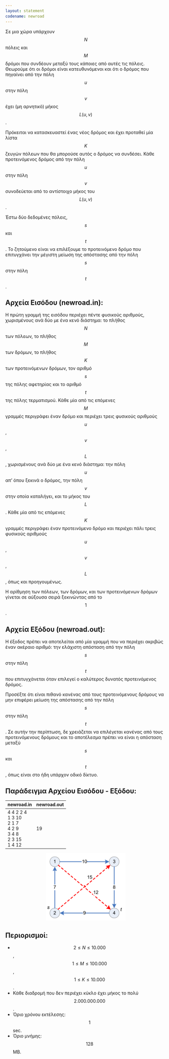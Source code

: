 ```yaml
---
layout: statement
codename: newroad
---
```


Σε μια χώρα υπάρχουν $$N$$ πόλεις και $$M$$ δρόμοι που συνδέουν μεταξύ τους κάποιες από αυτές τις πόλεις. Θεωρούμε ότι οι δρόμοι είναι κατευθυνόμενοι και ότι ο δρόμος που πηγαίνει από την πόλη $$u$$ στην πόλη $$v$$ έχει (μη αρνητικό) μήκος $$L(u, v)$$.

Πρόκειται να κατασκευαστεί ένας νέος δρόμος και έχει προταθεί μία λίστα $$K$$ ζευγών πόλεων που θα μπορούσε αυτός ο δρόμος να συνδέσει. Κάθε προτεινόμενος δρόμος από την πόλη $$u$$ στην πόλη $$v$$ συνοδεύεται από το αντίστοιχο μήκος του $$L(u, v)$$.

Έστω δύο δεδομένες πόλεις, $$s$$ και $$t$$. Το ζητούμενο είναι να επιλέξουμε το προτεινόμενο δρόμο που επιτυγχάνει την μέγιστη μείωση της απόστασης από την πόλη $$s$$ στην πόλη $$t$$.

## Αρχεία Εισόδου (newroad.in):

Η πρώτη γραμμή της εισόδου περιέχει πέντε φυσικούς αριθμούς, χωρισμένους ανά δύο με ένα κενό διάστημα: το πλήθος $$N$$ των πόλεων, το πλήθος $$M$$ των δρόμων, το πλήθος $$K$$ των προτεινόμενων δρόμων, τον αριθμό $$s$$ της πόλης αφετηρίας και το αριθμό $$t$$ της πόλης τερματισμού. Κάθε μία από τις επόμενες $$M$$ γραμμές περιγράφει έναν δρόμο και περιέχει τρεις φυσικούς αριθμούς $$u$$, $$v$$, $$L$$, χωρισμένους ανά δύο με ένα κενό διάστημα: την πόλη $$u$$ απ’ όπου ξεκινά ο δρόμος, την πόλη $$v$$ στην οποία καταλήγει, και το μήκος του $$L$$. Κάθε μία από τις επόμενες $$K$$ γραμμές περιγράφει έναν προτεινόμενο δρόμο και περιέχει πάλι τρεις φυσικούς αριθμούς $$u$$, $$v$$, $$L$$, όπως και προηγουμένως.

Η αρίθμηση των πόλεων, των δρόμων, και των προτεινόμενων δρόμων γίνεται σε αύξουσα σειρά ξεκινώντας από το $$1$$.

## Αρχεία Εξόδου (newroad.out):

Η έξοδος πρέπει να αποτελείται από μία γραμμή που να περιέχει ακριβώς έναν ακέραιο αριθμό: την ελάχιστη απόσταση από την πόλη $$s$$ στην πόλη $$t$$ που επιτυγχάνεται όταν επιλεγεί ο καλύτερος δυνατός προτεινόμενος δρόμος.

Προσέξτε ότι είναι πιθανό κανένας από τους προτεινόμενους δρόμους να μην επιφέρει μείωση της απόστασης από την πόλη $$s$$ στην πόλη $$t$$. Σε αυτήν την περίπτωση, δε χρειάζεται να επιλέγεται κανένας από τους προτεινόμενους δρόμους και το αποτέλεσμα πρέπει να είναι η απόσταση μεταξύ $$s$$ και $$t$$, όπως είναι στο ήδη υπάρχον οδικό δίκτυο.

## Παράδειγμα Αρχείου Εισόδου - Εξόδου:

| **newroad.in**      | **newroad.out** |
| :--- | :--- |
| 4 4 2 2 4<br>1 3 10<br>2 1 7<br>4 2 9<br>3 4 8<br>2 3 15<br>1 4 12 | 19 |

<center>
<img alt="Γράφος του παραδείγματος." src="/assets/23-pdp-camp-s-newroad-statement.png" width="250px">
</center>


## Περιορισμοί:

 - $$2 \leq N \leq 10.000$$, $$1 \leq M \leq 100.000$$, $$1 \leq K \leq 10.000$$.
 - Κάθε διαδρομή που δεν περιέχει κύκλο έχει μήκος το πολύ $$2.000.000.000$$.
 - Όριο χρόνου εκτέλεσης: $$1$$ sec.
 - Όριο μνήμης: $$128$$ MB.
